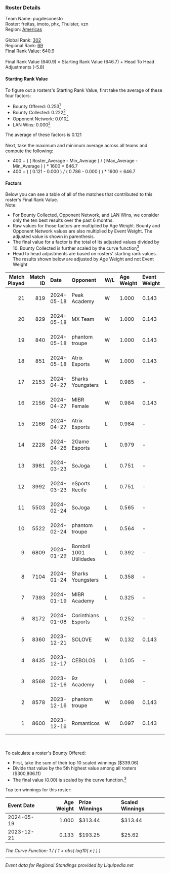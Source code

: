 ### Roster Details<br />
Team Name: pugdesonesto<br />
Roster: freitas, imoto, phx, Thuister, vzn<br />
Region: [Americas]( ../standings_americas.md)<br />
<br />
Global Rank: [302](../standings_global.md)<br />
Regional Rank: [69]( ../standings_americas.md)<br />
Final Rank Value:  640.9<br />
<br />
Final Rank Value (640.9) = Starting Rank Value (646.7) + Head To Head Adjustments (-5.8)<br />

#### Starting Rank Value<br />
To figure out a rosters's Starting Rank Value, first take the average of these four factors:<br />
- Bounty Offered: 0.253[<sup>1</sup>](#table2)
- Bounty Collected: 0.222[<sup>2</sup>](#table1)
- Opponent Network: 0.010[<sup>2</sup>](#table1)
- LAN Wins: 0.000[<sup>2</sup>](#table1)

The average of these factors is 0.121<br />
<br />
Next, take the maximum and minimum average across all teams and compute the following:<br />
- 400 + ( ( Roster_Average - Min_Average ) / ( Max_Average - Min_Average ) ) * 1600 = 646.7
- 400 + ( ( 0.121 - 0.000 ) / ( 0.786 - 0.000 ) ) * 1600 = 646.7


#### Factors<br />
Below you can see a table of all of the matches that contributed to this roster's Final Rank Value.<br />
Note:<br />

- For Bounty Collected, Opponent Network, and LAN Wins, we consider only the ten best results over the past 6 months.
- Raw values for those factors are multiplied by Age Weight. Bounty and Opponent Network values are also multiplied by Event Weight. The adjusted value is shown in parenthesis.
- The final value for a factor is the total of its adjusted values divided by 10. Bounty Collected is further scaled by the curve function[<sup>3</sup>](#curveFunction)
- Head to head adjustments are based on rosters' starting rank values. The results shown below are adjusted by Age Weight and not Event Weight
<span id="table1"></span><br />


| Match Played | Match ID | Date       | Opponent                | W/L | Age Weight | Event Weight | Bounty Collected | Opponent Network | LAN Wins  | H2H Adj. | Roster                                     |
| -: | -: | :- | :- | :- | :- | :- | :- | :- | :- | -: | :- |
|           21 |      819 | 2024-05-18 | Peak Academy            | W   | 1.000      | 0.143        | 0.001 (0.000)    | 0.083 (0.012)    | 0 (0.000) |    16.40 | freitas, imoto, phx, Thuister, vzn         |
|           20 |      829 | 2024-05-18 | MX Team                 | W   | 1.000      | 0.143        | 0.000 (0.000)    | 0.076 (0.011)    | 0 (0.000) |    14.85 | freitas, imoto, phx, Thuister, vzn         |
|           19 |      840 | 2024-05-18 | phantom troupe          | W   | 1.000      | 0.143        | 0.000 (0.000)    | 0.111 (0.016)    | 0 (0.000) |    16.05 | freitas, imoto, phx, Thuister, vzn         |
|           18 |      851 | 2024-05-18 | Atrix Esports           | W   | 1.000      | 0.143        | 0.006 (0.001)    | 0.190 (0.027)    | 0 (0.000) |    19.22 | freitas, imoto, phx, Thuister, vzn         |
|           17 |     2153 | 2024-04-27 | Sharks Youngsters       | L   | 0.985      | -            | -                | -                | -         |   -13.55 | freitas, imoto, phx, Thuister, vzn         |
|           16 |     2156 | 2024-04-27 | MIBR Female             | W   | 0.984      | 0.143        | 0.015 (0.002)    | 0.217 (0.031)    | 0 (0.000) |    20.31 | freitas, imoto, phx, Thuister, vzn         |
|           15 |     2166 | 2024-04-27 | Atrix Esports           | L   | 0.984      | -            | -                | -                | -         |   -10.29 | freitas, imoto, phx, Thuister, vzn         |
|           14 |     2228 | 2024-04-26 | 2Game Esports           | L   | 0.979      | -            | -                | -                | -         |   -11.49 | freitas, imoto, phx, Thuister, vzn         |
|           13 |     3981 | 2024-03-23 | SoJoga                  | L   | 0.751      | -            | -                | -                | -         |   -10.40 | Farw, k1not1, Patoz1k, pkN, telezin        |
|           12 |     3992 | 2024-03-23 | eSports Recife          | L   | 0.751      | -            | -                | -                | -         |   -10.17 | freitas, imoto, kxr, protado, vzn          |
|           11 |     5503 | 2024-02-24 | SoJoga                  | L   | 0.565      | -            | -                | -                | -         |    -8.55 | freitas, Machado, ntx, Thuister, vzn       |
|           10 |     5522 | 2024-02-24 | phantom troupe          | L   | 0.564      | -            | -                | -                | -         |    -9.39 | freitas, Machado, ntx, Thuister, vzn       |
|            9 |     6809 | 2024-01-29 | Bombril 1001 Utilidades | L   | 0.392      | -            | -                | -                | -         |    -6.22 | heartless, lcf, Lich, MITHPUTTINI, spinnie |
|            8 |     7104 | 2024-01-24 | Sharks Youngsters       | L   | 0.358      | -            | -                | -                | -         |    -5.10 | freitas, imoto, kxr, N3blina, Thuister     |
|            7 |     7393 | 2024-01-19 | MIBR Academy            | L   | 0.325      | -            | -                | -                | -         |    -4.41 | freitas, imoto, kxr, N3blina, Thuister     |
|            6 |     8172 | 2024-01-08 | Corinthians Esports     | L   | 0.252      | -            | -                | -                | -         |    -4.31 | freitas, imoto, kxr, N3blina, Thuister     |
|            5 |     8360 | 2023-12-21 | SOLOVE                  | W   | 0.132      | 0.143        | 0.000 (0.000)    | 0.035 (0.001)    | 0 (0.000) |     1.85 | freitas, imoto, kxr, stormzyn, Thuister    |
|            4 |     8435 | 2023-12-17 | CEBOLOS                 | L   | 0.105      | -            | -                | -                | -         |    -1.95 | japinha, ph1, pooldolsk, rainny, zock9     |
|            3 |     8568 | 2023-12-16 | 9z Academy              | L   | 0.098      | -            | -                | -                | -         |    -1.44 | freitas, imoto, kxr, N3blina, Thuister     |
|            2 |     8578 | 2023-12-16 | phantom troupe          | W   | 0.098      | 0.143        | 0.000 (0.000)    | 0.032 (0.000)    | 0 (0.000) |     1.26 | FasteR, n0page, nth, redi, Riider          |
|            1 |     8600 | 2023-12-16 | Romanticos              | W   | 0.097      | 0.143        | 0.001 (0.000)    | 0.132 (0.002)    | 0 (0.000) |     1.52 | freitas, imoto, kxr, N3blina, Thuister     |

<br />
<span id="table2"></span><br />
To calculate a roster's Bounty Offered:<br />

- First, take the sum of their top 10 scaled winnings ($339.06)
- Divide that value by the 5th highest value among all rosters ($300,806.11)
- The final value (0.00) is scaled by the curve function.[<sup>3</sup>](#curveFunction)

Top ten winnings for this roster:<br />

| Event Date | Age Weight | Prize Winnings | Scaled Winnings |
| :- | -: | :- | :- |
| 2024-05-19 |      1.000 | $313.44        | $313.44         |
| 2023-12-21 |      0.133 | $193.25        | $25.62          |


<span id="curveFunction"></span>_The Curve Function: 1 / ( 1 + abs( log10( x ) ) )_<br />

---
_Event data for Regional Standings provided by Liquipedia.net_<br />
